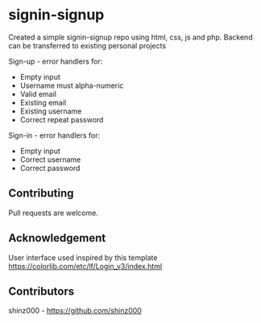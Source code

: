 # signin-signup
Created a simple signin-signup repo using html, css, js and php. Backend can be transferred to existing personal projects

Sign-up - error handlers for:
* Empty input
* Username must alpha-numeric
* Valid email
* Existing email
* Existing username
* Correct repeat password

Sign-in - error handlers for:
* Empty input
* Correct username
* Correct password

## Contributing ##
Pull requests are welcome.

## Acknowledgement ##
User interface used inspired by this template https://colorlib.com/etc/lf/Login_v3/index.html

## Contributors ##
shinz000 - https://github.com/shinz000